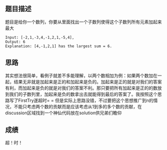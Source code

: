## 题目描述

题目是给你一个数列，你要从里面找出一个子数列使得这个子数列所有元素加起来最大

```
Input: [-2,1,-3,4,-1,2,1,-5,4],
Output: 6
Explanation: [4,-1,2,1] has the largest sum = 6.
```

## 思路

其实想法很简单，看例子就差不多能理解，以两个数相加为例：如果两个数加在一起，结果无非就是加起来是正的和加起来是负的。加起来是正的就是对我们的答案有利，而加起来是负的就是对我们的答案不利。那只要把所有加起来是正的的数放到我们的子数列里，加起来是负的数拿出去就能得到最后的答案了。我按照这个思路写了FirstTry遂超时= = 但是实际上思路没错，不过要把这个思想推广到n的情况，不能只考虑两个数的贡献而是应该考虑从1到多的多个数的贡献，在discussion区域找到一个神仙代码放在solution供兄弟们瞻仰

## 成绩

超！时！
